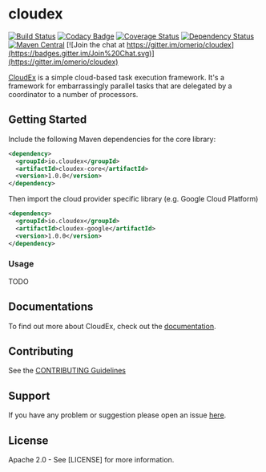 # cloudex

[![Build Status](https://travis-ci.org/omerio/cloudex.svg)](https://travis-ci.org/omerio/cloudex)
[![Codacy Badge](https://api.codacy.com/project/badge/Grade/15151a0352eb4e16870e792d5a143add)](https://www.codacy.com/app/omer-dawelbeit/cloudex)
[![Coverage Status](https://coveralls.io/repos/github/omerio/cloudex/badge.svg?branch=master)](https://coveralls.io/github/omerio/cloudex?branch=master)
[![Dependency Status](https://www.versioneye.com/user/projects/5724d152ba37ce0031fc218e/badge.svg?style=flat)](https://www.versioneye.com/user/projects/5724d152ba37ce0031fc218e)
[![Maven Central](https://maven-badges.herokuapp.com/maven-central/io.cloudex/cloudex-core/badge.svg)](https://maven-badges.herokuapp.com/maven-central/io.cloudex/cloudex-core)
[![Join the chat at https://gitter.im/omerio/cloudex](https://badges.gitter.im/Join%20Chat.svg)](https://gitter.im/omerio/cloudex)


[CloudEx](http://cloudex.io) is a simple cloud-based task execution framework. It's a framework for embarrassingly parallel tasks that are delegated by a coordinator to a number of processors.

## Getting Started

Include the following Maven dependencies for the core library:

```xml
<dependency>
  <groupId>io.cloudex</groupId>
  <artifactId>cloudex-core</artifactId>
  <version>1.0.0</version>
</dependency>
```

Then import the cloud provider specific library (e.g. Google Cloud Platform)

```xml
<dependency>
  <groupId>io.cloudex</groupId>
  <artifactId>cloudex-google</artifactId>
  <version>1.0.0</version>
</dependency>
```

### Usage

TODO

## Documentations

To find out more about CloudEx, check out the [documentation](https://github.com/omerio/cloudex/wiki).

## Contributing

See the [CONTRIBUTING Guidelines](https://github.com/omerio/cloudex/blob/master/CONTRIBUTING.md)

## Support
If you have any problem or suggestion please open an issue [here](https://github.com/omerio/cloudex/issues).

## License
Apache 2.0 - See [LICENSE] for more information.
